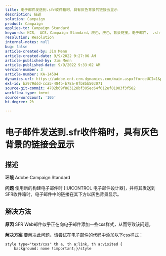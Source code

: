 ```yaml
---
title: 电子邮件发送到.sfr收件箱时，具有灰色背景的链接会显示
description: 描述
solution: Campaign
product: Campaign
applies-to: Campaign Standard
keywords: KCS， ACS，Campaign Standard，灰色，灰色，背景链接，电子邮件， .sfr收件箱，电子邮件设计工具
resolution: Resolution
internal-notes: null
bug: false
article-created-by: Jim Menn
article-created-date: 9/9/2022 9:27:06 AM
article-published-by: Jim Menn
article-published-date: 9/9/2022 9:33:02 AM
version-number: 3
article-number: KA-14594
dynamics-url: https://adobe-ent.crm.dynamics.com/main.aspx?forceUCI=1&pagetype=entityrecord&etn=knowledgearticle&id=ad383a90-2130-ed11-9db1-0022480866ad
exl-id: ba979ddd-cca5-484b-b78a-0fb8bb503071
source-git-commit: 4702b69f883128bf305ec64f012ef01903f3f582
workflow-type: tm+mt
source-wordcount: '105'
ht-degree: 2%

---
```


# 电子邮件发送到.sfr收件箱时，具有灰色背景的链接会显示

## 描述


<b>环境</b>
Adobe Campaign Standard

<b>问题</b>
使用新的构建电子邮件时 [!UICONTROL 电子邮件设计器]，并将其发送到SFR收件箱时，电子邮件中的链接在其下方以灰色背景显示。


## 解决方法


<b>原因</b>
SFR Web邮件似乎正在向电子邮件添加一些css样式，从而导致该问题。

<b>解决方案</b>
要解决此问题，请尝试在电子邮件的代码中添加以下css样式：


```
style type="text/css" th a, th a:link, th a:visited {
    background: none !important;}/style
```
